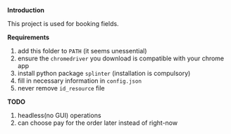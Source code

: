 **Introduction**

   This project is used for booking fields.

**Requirements**
1. add this folder to `PATH` (it seems unessential)
2. ensure the `chromedriver` you download is compatible with your chrome app
3. install python package `splinter` (installation is compulsory)
4. fill in necessary information in `config.json`
5. never remove `id_resource` file


**TODO**
1. headless(no GUI) operations
2. can choose pay for the order later instead of right-now
